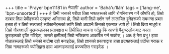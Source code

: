 +++
title = 'Prayer bpn11181 in नेपाली'
author = 'Bahá'u'lláh'
tags = ['lang-ne', 'bpn-unsorted']
+++
हे तिमी जसको परीक्षा तिम्रा भक्तहरूको लागि रोगनिवारण गर्ने औषधि हो, तिम्रो दरबार तिम्रा प्रेमीहरूको उत्कृष्ट अभिलाषा हो, तिम्रो वाणी तिम्रो दर्शन गर्न लालायित हुनेहरूको सबभन्दा प्रबल इच्छा हो र तिम्रो सत्यलाई स्वीकार्नेहरूको लागि तिम्रो आज्ञानै तिनको एकमात्र ध्यये हो ! तिम्रो दिव्य माधुर्य र तिम्रो गौरवशाली मुखमण्डलका प्रतापद्वारा म तिमीसित याचना गर्दछु कि आफ्नो वैकुण्ठलोकबाट यस्ता कुराहरूको वृष्टि गरिदेऊ, जसले हामीलाई तिम्रो नजिकमा आकर्षित गर्न सकोस् । अतः हे मेरा प्रभु ! हाम्रा गोडाहरूलाई तिम्रो धर्मको बाटोमा दह्रो बनाइदेऊ, तिम्रो ज्ञानको प्रकाशद्वारा हाम्रा हृदयहरूलाई प्रदीप्त गराऊ र तिम्रा नामहरूको ज्योतिद्वारा हाम्रा आत्माहरूलाई प्रज्ज्वलित गराइदेऊ ।
